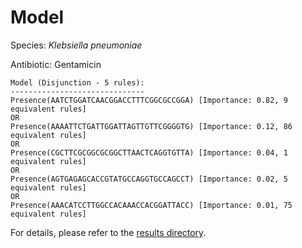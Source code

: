 
# Model

Species: *Klebsiella pneumoniae*

Antibiotic: Gentamicin

```
Model (Disjunction - 5 rules):
------------------------------
Presence(AATCTGGATCAACGGACCTTTCGGCGCCGGA) [Importance: 0.82, 9 equivalent rules]
OR
Presence(AAAATTCTGATTGGATTAGTTGTTCGGGGTG) [Importance: 0.12, 86 equivalent rules]
OR
Presence(CGCTTCGCGGCGCGGCTTAACTCAGGTGTTA) [Importance: 0.04, 1 equivalent rules]
OR
Presence(AGTGAGAGCACCGTATGCCAGGTGCCAGCCT) [Importance: 0.02, 5 equivalent rules]
OR
Presence(AAACATCCTTGGCCACAAACCACGGATTACC) [Importance: 0.01, 75 equivalent rules]

```

For details, please refer to the [results directory](../../../../../results/scm_b/klebsiella%20pneumoniae/gentamicin/repeat_5/).

